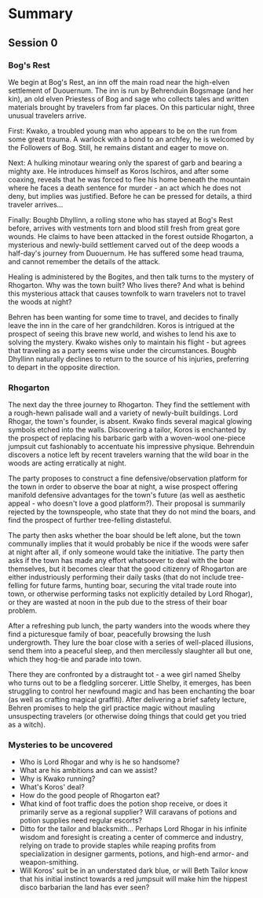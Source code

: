 # Summary

## Session 0

### Bog's Rest

We begin at Bog's Rest, an inn off the main road near the high-elven settlement of Duouernum.  The inn is run by Behrenduin Bogsmage (and her kin), an old elven Priestess of Bog and sage who collects tales and written materials brought by travelers from far places.  On this particular night, three unusual travelers arrive.

First: Kwako, a troubled young man who appears to be on the run from some great trauma.  A warlock with a bond to an archfey, he is welcomed by the Followers of Bog.  Still, he remains distant and eager to move on.

Next: A hulking minotaur wearing only the sparest of garb and bearing a mighty axe.  He introduces himself as Koros Ischiros, and after some coaxing, reveals that he was forced to flee his home beneath the mountain where he faces a death sentence for murder - an act which he does not deny, but implies was justified.  Before he can be pressed for details, a third traveler arrives...

Finally: Boughb Dhyllinn, a rolling stone who has stayed at Bog's Rest before, arrives with vestments torn and blood still fresh from great gore wounds.  He claims to have been attacked in the forest outside Rhogarton, a mysterious and newly-build settlement carved out of the deep woods a half-day's journey from Duouernum.  He has suffered some head trauma, and cannot remember the details of the attack.  

Healing is administered by the Bogites, and then talk turns to the mystery of Rhogarton.  Why was the town built?  Who lives there?  And what is behind this mysterious attack that causes townfolk to warn travelers not to travel the woods at night?

Behren has been wanting for some time to travel, and decides to finally leave the inn in the care of her grandchildren.  Koros is intrigued at the prospect of seeing this brave new world, and wishes to lend his axe to solving the mystery.  Kwako wishes only to maintain his flight - but agrees that traveling as a party seems wise under the circumstances.  Boughb Dhyllinn naturally declines to return to the source of his injuries, preferring to depart in the opposite direction.

### Rhogarton 

The next day the three journey to Rhogarton.  They find the settlement with a rough-hewn palisade wall and a variety of newly-built buildings.  Lord Rhogar, the town's founder, is absent.  Kwako finds several magical glowing symbols etched into the walls.  Discovering a tailor, Koros is enchanted by the prospect of replacing his barbaric garb with a woven-wool one-piece jumpsuit cut fashionably to accentuate his impressive physique.  Behrenduin discovers a notice left by recent travelers warning that the wild boar in the woods are acting erratically at night.

The party proposes to construct a fine defensive/observation platform for the town in order to observe the boar at night, a wise prospect offering manifold defensive advantages for the town's future (as well as aesthetic appeal - who doesn't love a good platform?).  Their proposal is summarily rejected by the townspeople, who state that they do not mind the boars, and find the prospect of further tree-felling distasteful.  

The party then asks whether the boar should be left alone, but the town communally implies that it would probably be nice if the woods were safer at night after all, if only someone would take the initiative.  The party then asks if the town has made any effort whatsoever to deal with the boar themselves, but it becomes clear that the good citizenry of Rhogarton are either industriously performing their daily tasks (that do not include tree-felling for future farms, hunting boar, securing the vital trade route into town, or otherwise performing tasks not explicitly detailed by Lord Rhogar), or they are wasted at noon in the pub due to the stress of their boar problem.  

After a refreshing pub lunch, the party wanders into the woods where they find a picturesque family of boar, peacefully browsing the lush undergrowth.  They lure the boar close with a series of well-placed illusions, send them into a peaceful sleep, and then mercilessly slaughter all but one, which they hog-tie and parade into town.

There they are confronted by a distraught tot - a wee girl named Shelby who turns out to be a fledgling sorcerer.  Little Shelby, it emerges, has been struggling to control her newfound magic and has been enchanting the boar (as well as crafting magical graffiti).  After delivering a brief safety lecture, Behren promises to help the girl practice magic without mauling unsuspecting travelers (or otherwise doing things that could get you tried as a witch).

### Mysteries to be uncovered
- Who is Lord Rhogar and why is he so handsome?
- What are his ambitions and can we assist?
- Why is Kwako running?
- What's Koros' deal?
- How do the good people of Rhogarton eat?
- What kind of foot traffic does the potion shop receive, or does it primarily serve as a regional supplier?  Will caravans of potions and potion supplies need regular escorts?
- Ditto for the tailor and blacksmith...  Perhaps Lord Rhogar in his infinite wisdom and foresight is creating a center of commerce and industry, relying on trade to provide staples while reaping profits from specialization in designer garments, potions, and high-end armor- and weapon-smithing.
- Will Koros' suit be in an understated dark blue, or will Beth Tailor know that his initial instinct towards a red jumpsuit will make him the hippest disco barbarian the land has ever seen?





